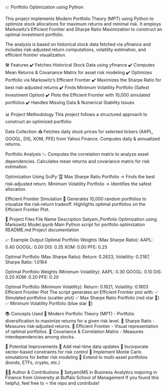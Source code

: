 📈 Portfolio Optimization using Python

This project implements Modern Portfolio Theory (MPT) using Python to optimize stock allocations for maximum returns and minimal risk. It employs Markowitz’s Efficient Frontier and Sharpe Ratio Maximization to construct an optimal investment portfolio.

The analysis is based on historical stock data fetched via yfinance and includes risk-adjusted return computations, volatility estimation, and efficient frontier visualization.

🛠️ Features
✔️ Fetches Historical Stock Data using yfinance
✔️ Computes Mean Returns & Covariance Matrix for asset risk modeling
✔️ Optimizes Portfolio via Markowitz’s Efficient Frontier
✔️ Maximizes the Sharpe Ratio for best risk-adjusted returns
✔️ Finds Minimum Volatility Portfolio (Safest Investment Option)
✔️ Plots the Efficient Frontier with 10,000 simulated portfolios
✔️ Handles Missing Data & Numerical Stability Issues

📊 Project Methodology
This project follows a structured approach to construct an optimized portfolio:

Data Collection 📥
Fetches daily stock prices for selected tickers (AAPL, GOOGL, DIS, XOM, PFE) from Yahoo Finance.
Computes daily & annualized returns.

Portfolio Analysis 📉
Computes the correlation matrix to analyze asset dependencies.
Calculates mean returns and covariance matrix for risk estimation.

Optimization Using SciPy 🏆
Max Sharpe Ratio Portfolio → Finds the best risk-adjusted return.
Minimum Volatility Portfolio → Identifies the safest allocation.

Efficient Frontier Simulation 🚀
Generates 10,000 random portfolios to visualize the risk-return tradeoff.
Highlights optimal portfolios on the Efficient Frontier Plot.

📂 Project Files
File Name	Description
Satyam_Portfolio Optimization using Markowitz Model.ipynb	Main Python script for portfolio optimization
README.md	Project documentation

📈 Example Output
Optimal Portfolio Weights (Max Sharpe Ratio):
AAPL: 0.40
GOOGL: 0.00
DIS: 0.35
XOM: 0.00
PFE: 0.25

Optimal Portfolio (Max Sharpe Ratio): 
Return: 0.2623, Volatility: 0.2187, Sharpe Ratio: 1.0164

Optimal Portfolio Weights (Minimum Volatility):
AAPL: 0.30
GOOGL: 0.10
DIS: 0.20
XOM: 0.20
PFE: 0.20

Optimal Portfolio (Minimum Volatility): 
Return: 0.1821, Volatility: 0.1803
Efficient Frontier Plot
The script generates an Efficient Frontier plot with:
✅ Simulated portfolios (scatter plot)
✅ Max Sharpe Ratio Portfolio (red star 🌟)
✅ Minimum Volatility Portfolio (blue star 🌟)

📚 Concepts Used
🔹 Modern Portfolio Theory (MPT) - Portfolio diversification to maximize returns for a given risk level.
🔹 Sharpe Ratio - Measures risk-adjusted returns.
🔹 Efficient Frontier - Visual representation of optimal portfolios.
🔹 Covariance & Correlation Matrix - Measures interdependencies among stocks.

📌 Potential Improvements
🔹 Add real-time data updates
🔹 Incorporate sector-based constraints for risk control
🔹 Implement Monte Carlo simulations for better risk modeling
🔹 Extend to multi-asset portfolios (bonds, ETFs, crypto, etc.)


👨‍💻 Author & Contributions
👤 Satyam(MS in Business Analytics majoring in Finance from University at Buffalo School of Management
If you found this helpful, feel free to ⭐ the repo and contribute!

